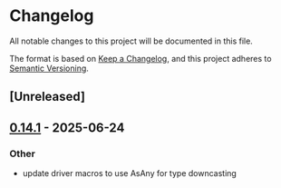 # Changelog

All notable changes to this project will be documented in this file.

The format is based on [Keep a Changelog](https://keepachangelog.com/en/1.0.0/),
and this project adheres to [Semantic Versioning](https://semver.org/spec/v2.0.0.html).

## [Unreleased]

## [0.14.1](https://github.com/drivercraft/rdrive/compare/rdrive-v0.14.0...rdrive-v0.14.1) - 2025-06-24

### Other

- update driver macros to use AsAny for type downcasting
